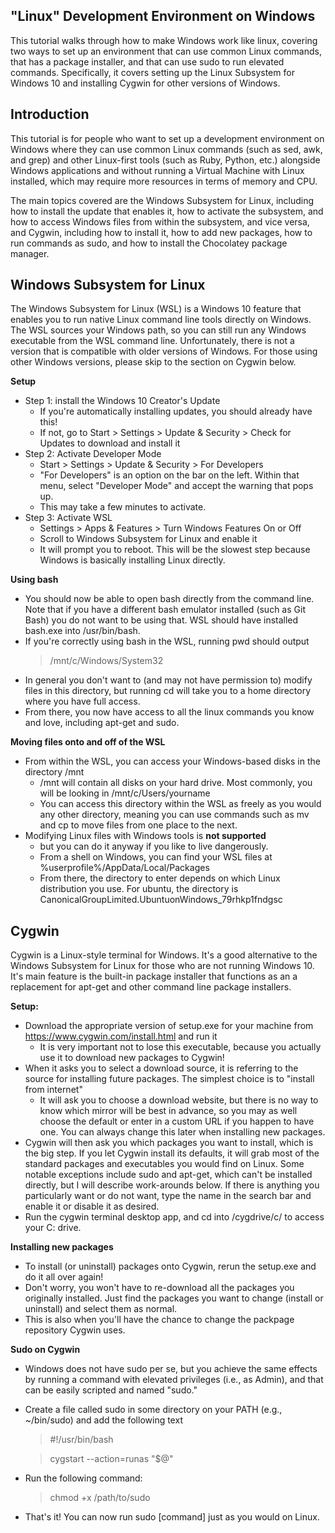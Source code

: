 ---
---
**"Linux" Development Environment on Windows**
-------

This tutorial walks through how to make Windows work like linux, covering two ways to set up an environment that can use common Linux commands, that has a package installer, and that can use sudo to run elevated commands. Specifically, it covers setting up the Linux Subsystem for Windows 10 and installing Cygwin for other versions of Windows.

## Introduction
This tutorial is for people who want to set up a development environment on Windows where they can use common Linux commands (such as sed, awk, and grep) and other Linux-first tools (such as Ruby, Python, etc.) alongside Windows applications and without running a Virtual Machine with Linux installed, which may require more resources in terms of memory and CPU. 

The main topics covered are the Windows Subsystem for Linux, including how to install the update that enables it, how to activate the subsystem, and how to access Windows files from within the subsystem, and vice versa, and Cygwin, including how to install it, how to add new packages, how to run commands as sudo, and how to install the Chocolatey package manager. 


## Windows Subsystem for Linux
The Windows Subsystem for Linux (WSL) is a Windows 10 feature that enables you to run native Linux command line tools directly on Windows. The WSL sources your Windows path, so you can still run any Windows executable from the WSL command line. Unfortunately, there is not a version that is compatible with older versions of Windows. For those using other Windows versions, please skip to the section on Cygwin below.

**Setup**
- Step 1: install the Windows 10 Creator's Update
  - If you're automatically installing updates, you should already have this!
  - If not, go to Start > Settings > Update & Security > Check for Updates to download and install it
- Step 2: Activate Developer Mode
  - Start > Settings > Update & Security > For Developers
  - "For Developers" is an option on the bar on the left. Within that menu, select "Developer Mode" and accept the warning that pops up.
  - This may take a few minutes to activate. 
- Step 3: Activate WSL
  - Settings > Apps & Features > Turn Windows Features On or Off
  - Scroll to Windows Subsystem for Linux and enable it
  - It will prompt you to reboot. This will be the slowest step because Windows is basically installing Linux directly.
  
**Using bash**
- You should now be able to open bash directly from the command line. Note that if you have a different bash emulator installed (such as Git Bash) you do not want to be using that. WSL should have installed bash.exe into /usr/bin/bash. 
- If you're correctly using bash in the WSL, running pwd should output
  > /mnt/c/Windows/System32
- In general you don't want to (and may not have permission to) modify files in this directory, but running cd will take you to a home directory where you have full access.
- From there, you now have access to all the linux commands you know and love, including apt-get and sudo. 

**Moving files onto and off of the WSL**
- From within the WSL, you can access your Windows-based disks in the directory /mnt
  - /mnt will contain all disks on your hard drive. Most commonly, you will be looking in /mnt/c/Users/yourname
  - You can access this directory within the WSL as freely as you would any other directory, meaning you can use commands such as mv and cp to move files from one place to the next.
- Modifying Linux files with Windows tools is **not supported**
  - but you can do it anyway if you like to live dangerously. 
  - From a shell on Windows, you can find your WSL files at %userprofile%/AppData/Local/Packages
  - From there, the directory to enter depends on which Linux distribution you use. For ubuntu, the directory is CanonicalGroupLimited.UbuntuonWindows_79rhkp1fndgsc
  
## Cygwin
Cygwin is a Linux-style terminal for Windows. It's a good alternative to the Windows Subsystem for Linux for those who are not running Windows 10. It's main feature is the built-in package installer that functions as an a replacement for apt-get and other command line package installers.

**Setup:**
  - Download the appropriate version of setup.exe for your machine from https://www.cygwin.com/install.html and run it
    - It is very important not to lose this executable, because you actually use it to download new packages to Cygwin!
  - When it asks you to select a download source, it is referring to the source for installing future packages. The simplest choice is to "install from internet"
    - It will ask you to choose a download website, but there is no way to know which mirror will be best in advance, so you may as well choose the default or enter in a custom URL if you happen to have one. You can always change this later when installing new packages.
  - Cygwin will then ask you which packages you want to install, which is the big step. If you let Cygwin install its defaults, it will grab most of the standard packages and executables you would find on Linux. Some notable exceptions include sudo and apt-get, which can't be installed directly, but I will describe work-arounds below. If there is anything you particularly want or do not want, type the name in the search bar and enable it or disable it as desired. 
  - Run the cygwin terminal desktop app, and cd into /cygdrive/c/ to access your C: drive.

**Installing new packages**
  - To install (or uninstall) packages onto Cygwin, rerun the setup.exe and do it all over again!
  - Don't worry, you won't have to re-download all the packages you originally installed. Just find the packages you want to change (install or uninstall) and select them as normal.
  - This is also when you'll have the chance to change the packpage repository Cygwin uses.
  
**Sudo on Cygwin**
  - Windows does not have sudo per se, but you achieve the same effects by running a command with elevated privileges (i.e., as Admin), and that can be easily scripted and named "sudo."
  - Create a file called sudo in some directory on your PATH (e.g., ~/bin/sudo) and add the following text
    > #!/usr/bin/bash
    
    > cygstart --action=runas "$@"
  - Run the following command:
    > chmod +x /path/to/sudo
  - That's it! You can now run sudo [command] just as you would on Linux. 
  

